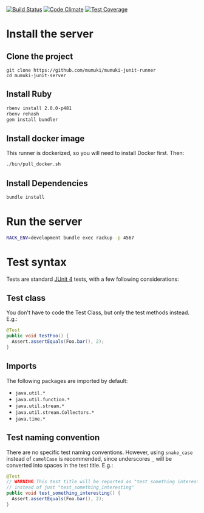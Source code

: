 [![Build Status](https://travis-ci.org/mumuki/mumuki-java-runner.svg?branch=master)](https://travis-ci.org/mumuki/mumuki-java-runner)
[![Code Climate](https://codeclimate.com/github/mumuki/mumuki-java-runner/badges/gpa.svg)](https://codeclimate.com/github/mumuki/mumuki-java-runner)
[![Test Coverage](https://codeclimate.com/github/mumuki/mumuki-java-runner/badges/coverage.svg)](https://codeclimate.com/github/mumuki/mumuki-java-runner)


# Install the server

## Clone the project

```
git clone https://github.com/mumuki/mumuki-junit-runner
cd mumuki-junit-server
```

## Install Ruby

```bash
rbenv install 2.0.0-p481
rbenv rehash
gem install bundler
```

## Install docker image

This runner is dockerized, so you will need to install Docker first. Then:

```bash
./bin/pull_docker.sh
```

## Install Dependencies

```bash
bundle install
```

# Run the server

```bash
RACK_ENV=development bundle exec rackup -p 4567
```

# Test syntax

Tests are standard [JUnit 4](https://junit.org/junit4/) tests, with a few following considerations:

## Test class

You don't have to code the Test Class, but only the test methods instead. E.g.:

```java
@Test
public void testFoo() {
  Assert.assertEquals(Foo.bar(), 2);
}
```

## Imports

The following packages are imported by default:

* `java.util.*`
* `java.util.function.*`
* `java.util.stream.*`
* `java.util.stream.Collectors.*`
* `java.time.*`

## Test naming convention

There are no specific test naming conventions. However, using `snake_case` instead of `camelCase` is recommended, since underscores `_` will be converted into spaces in the test title. E.g.:

```java
@Test
// WARNING:This test title will be reported as "test something interesting"
// instead of just "test_something_interesting"
public void test_something_interesting() {
  Assert.assertEquals(Foo.bar(), 2);
}
```
